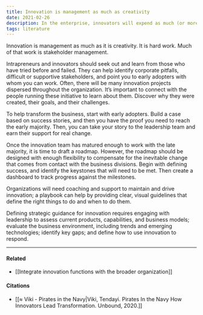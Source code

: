 ```yaml
---
title: Innovation is management as much as creativity
date: 2021-02-26
description: In the enterprise, innovators will expend as much (or more) effort on stakeholder management as they will coming up with new ideas.
tags: literature
---
```


Innovation is management as much as it is creativity. It is hard work. Much of that work is stakeholder management. 

 Intrapreneurs and innovators should seek out and learn from those who have tried before and failed. They can help identify corporate pitfalls, difficult or supportive stakeholders, and point you to early adopters with whom you can work.   Often, there will be many innovation projects dispersed throughout the organization. It’s important to connect with the people running these initiative to learn about them. Discover why they were created, their goals, and their challenges. 

To help transform the business, start with early adopters. Build a case based on success stories, and then you have the proof you need to reach the early majority. Then, you can take your story to the leadership team and earn their support for real change. 

Once the innovation team has matured enough to work with the late majority, it is time to draft a roadmap. However, the roadmap should be designed with enough flexibility to compensate for the inevitable change that comes from contact with the business divisions. Begin with defining success, and identify the keystones that will need to be met. Then create a dashboard to track progress against the milestones. 

Organizations will need coaching and support to maintain and drive innovation; a playbook can help by providing clear, visual guidelines that define the right things to do and when to do them. 

Defining strategic guidance for innovation requires engaging with leadership to assess current products, capabilities, and business models; evaluate the business environment, including trends and emerging technologies; identify key gaps; and define how to use innovation to respond. 

---
#### Related
- [[Integrate innovation functions with the broader organization]]

#### Citations
- [[≈ Viki - Pirates in the Navy|Viki, Tendayi. Pirates In the Navy How Innovators Lead Transformation. Unbound, 2020.]]